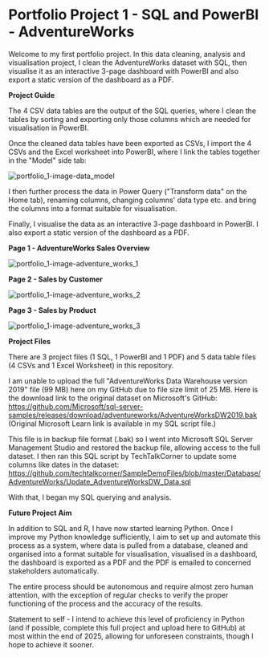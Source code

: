 # Portfolio Project 1 - SQL and PowerBI - AdventureWorks

Welcome to my first portfolio project. In this data cleaning, analysis and visualisation project, I clean the AdventureWorks dataset with SQL, then visualise it as an interactive 3-page dashboard with PowerBI and also export a static version of the dashboard as a PDF.



**Project Guide**

The 4 CSV data tables are the output of the SQL queries, where I clean the tables by sorting and exporting only those columns which are needed for visualisation in PowerBI. 

Once the cleaned data tables have been exported as CSVs, I import the 4 CSVs and the Excel worksheet into PowerBI, where I link the tables together in the "Model" side tab:

![portfolio_1-image-data_model](https://user-images.githubusercontent.com/122973220/213426036-5aa569b0-9f8d-4b82-bbb2-2d242e2c7e09.jpg)

I then further process the data in Power Query ("Transform data" on the Home tab), renaming columns, changing columns' data type etc. and bring the columns into a format suitable for visualisation.

Finally, I visualise the data as an interactive 3-page dashboard in PowerBI. I also export a static version of the dashboard as a PDF.

**Page 1 - AdventureWorks Sales Overview**

![portfolio_1-image-adventure_works_1](https://user-images.githubusercontent.com/122973220/213424939-2e4614c7-28f2-4f25-9691-e53f7aa9f368.jpg)

**Page 2 - Sales by Customer**

![portfolio_1-image-adventure_works_2](https://user-images.githubusercontent.com/122973220/213426418-36348415-aa68-42e7-90a2-81b0306cd30f.jpg)

**Page 3 - Sales by Product**

![portfolio_1-image-adventure_works_3](https://user-images.githubusercontent.com/122973220/213426517-39db89b9-88e1-4241-9844-bd65cfadb686.jpg)



**Project Files**

There are 3 project files (1 SQL, 1 PowerBI and 1 PDF) and 5 data table files (4 CSVs and 1 Excel Worksheet) in this repository.

I am unable to upload the full "AdventureWorks Data Warehouse version 2019" file (99 MB) here on my GitHub due to file size limit of 25 MB. Here is the download link to the original dataset on Microsoft's GitHub: https://github.com/Microsoft/sql-server-samples/releases/download/adventureworks/AdventureWorksDW2019.bak (Original Microsoft Learn link is available in my SQL script file.)

This file is in backup file format (.bak) so I went into Microsoft SQL Server Management Studio and restored the backup file, allowing access to the full dataset. I then ran this SQL script by TechTalkCorner to update some columns like dates in the dataset: https://github.com/techtalkcorner/SampleDemoFiles/blob/master/Database/AdventureWorks/Update_AdventureWorksDW_Data.sql

With that, I began my SQL querying and analysis.



**Future Project Aim**

In addition to SQL and R, I have now started learning Python. Once I improve my Python knowledge sufficiently, I aim to set up and automate this process as a system, where data is pulled from a database, cleaned and organised into a format suitable for visualisation, visualised in a dashboard, the dashboard is exported as a PDF and the PDF is emailed to concerned stakeholders automatically.

The entire process should be autonomous and require almost zero human attention, with the exception of regular checks to verify the proper functioning of the process and the accuracy of the results.

Statement to self -  I intend to achieve this level of proficiency in Python (and if possible, complete this full project and upload here to GitHub) at most within the end of 2025, allowing for unforeseen constraints, though I hope to achieve it sooner.
